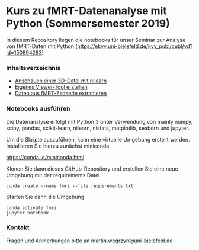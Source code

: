 # Kurs zu fMRT-Datenanalyse mit Python (Sommersemester 2019)

In diesem Repository liegen die notebooks für unser Seminar zur Analyse von fMRT-Daten mit Python (https://ekvv.uni-bielefeld.de/kvv_publ/publ/vd?id=150894283)

### Inhaltsverzeichnis

* [Anschauen einer 3D-Datei mit nilearn](./notebooks/01-anatomisches-bild-anschauen.ipynb)
* [Eigenes Viewer-Tool erstellen](./notebooks/02-interaktive_visualisierung.ipynb)
* [Daten aus fMRT-Zeitserie extrahieren](./notebooks/03-fmrt-zeitverlaufe.ipynb)

### Notebooks ausführen

Die Datenanalyse erfolgt mit Python 3 unter Verwendung von mainly numpy, scipy, pandas, scikit-learn, nilearn, nistats, matplotlib, seaborn und jupyter.

Um die Skripte auszuführen, kann eine virtuelle Umgebung erstellt werden. Installieren Sie hierzu zunächst miniconda  
  
https://conda.io/miniconda.html  

Klonen Sie dann dieses GitHub-Repository und erstellen Sie eine neue Umgebung mit der requirements Datei

```shell
conda create --name fmri --file requirements.txt
```


Starten Sie dann die Umgebung

```shell
conda activate fmri
jupyter notebook
```

### Kontakt

Fragen und Anmerkungen bitte an [martin.wegrzyn@uni-bielefeld.de](mailto:martin.wegrzyn@uni-bielefeld.de)


